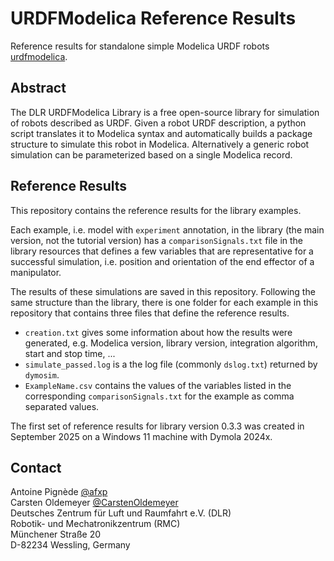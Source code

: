 # URDFModelica Reference Results
Reference results for standalone simple Modelica URDF robots [urdfmodelica](https://github.com/DLR-RM/urdfmodelica).

## Abstract
The DLR URDFModelica Library is a free open-source library for simulation of robots described as URDF. Given a robot URDF description, a python script translates it to Modelica syntax and automatically builds a package structure to simulate this robot in Modelica. Alternatively a generic robot simulation can be parameterized based on a single Modelica record.

## Reference Results
This repository contains the reference results for the library examples.

Each example, i.e. model with `experiment` annotation, in the library (the main version, not the tutorial version) has a `comparisonSignals.txt` file in the library resources that defines a few variables that are representative for a successful simulation, i.e. position and orientation of the end effector of a manipulator.

The results of these simulations are saved in this repository. Following the same structure than the library, there is one folder for each example in this repository that contains three files that define the reference results.
- `creation.txt` gives some information about how the results were generated, e.g. Modelica version, library version, integration algorithm, start and stop time, ...
- `simulate_passed.log` is a the log file (commonly `dslog.txt`) returned by `dymosim`.
- `ExampleName.csv` contains the values of the variables listed in the corresponding `comparisonSignals.txt` for the example as comma separated values.

The first set of reference results for library version 0.3.3 was created in September 2025 on a Windows 11 machine with Dymola 2024x.

## Contact
Antoine Pignède [@afxp](https://github.com/afxp)<br>
Carsten Oldemeyer [@CarstenOldemeyer](https://github.com/CarstenOldemeyer)<br>
Deutsches Zentrum f&uuml;r Luft und Raumfahrt e.V. (DLR)<br>
Robotik- und Mechatronikzentrum (RMC)<br>
M&uuml;nchener Stra&szlig;e 20<br>
D-82234 Wessling, Germany<br>
